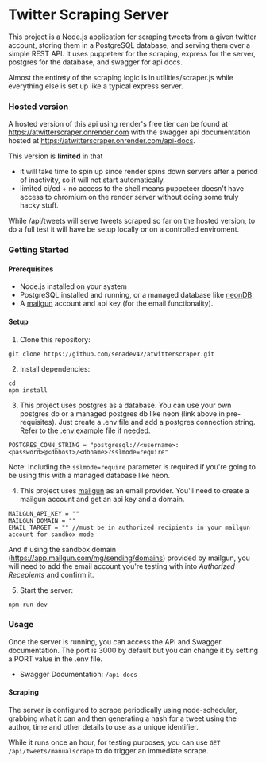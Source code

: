 # Twitter Scraping Server

This project is a Node.js application for scraping tweets from a given twitter account, storing them in a PostgreSQL database, and serving them over a simple REST API. It uses puppeteer for the scraping, express for the server, postgres for the database, and swagger for api docs.

Almost the entirety of the scraping logic is in utilities/scraper.js while everything else is set up like a typical express server.


### Hosted version 

A hosted version of this api using render's free tier can be found at https://atwitterscraper.onrender.com with the swagger api documentation hosted at https://atwitterscraper.onrender.com/api-docs.

This version is **limited** in that 
- it will take time to spin up since render spins down servers after a period of inactivity, so it will not start automatically.
- limited ci/cd + no access to the shell means puppeteer doesn't have access to chromium on the render server without doing some truly hacky stuff.


While /api/tweets will serve tweets scraped so far on the hosted version, to do a full test it will have be setup locally or on a controlled enviroment.

### Getting Started

#### Prerequisites
- Node.js installed on your system
- PostgreSQL installed and running, or a managed database like [neonDB](https://neon.tech/).
- A [mailgun](mailgun.com) account and api key (for the email functionality).

#### Setup
1. Clone this repository:
```
git clone https://github.com/senadev42/atwitterscraper.git
```

2. Install dependencies:

```
cd 
npm install
```
3. This project uses postgres as a database. You can use your own postgres db or a managed postgres db like neon (link above in pre-requisites). Just create a .env file and add a postgres connection string. Refer to the .env.example file if needed.

```
POSTGRES_CONN_STRING = "postgresql://<username>:<password>@<dbhost>/<dbname>?sslmode=require"
```

Note: Including the ```sslmode=require``` parameter is required if you're going to be using this with a managed database like neon. 

4. This project uses [mailgun](mailgun.com) as an email provider. You'll need to create a mailgun account and get an api key and a domain. 

```
MAILGUN_API_KEY = ""
MAILGUN_DOMAIN = ""
EMAIL_TARGET = "" //must be in authorized recipients in your mailgun account for sandbox mode
```
And if using the sandbox domain (https://app.mailgun.com/mg/sending/domains) provided by mailgun, you will need to add the email account you're testing with into _Authorized Recepients_ and confirm it.



5. Start the server:

```
npm run dev
```

### Usage
Once the server is running, you can access the API and Swagger documentation. The port is 3000 by default but you can change it by setting a PORT value in the .env file.

- Swagger Documentation: ```/api-docs```


#### Scraping
The server is configured to scrape periodically using node-scheduler, grabbing what it can and then generating a hash for a tweet using the author, time and other details to use as a unique identifier.

While it runs once an hour, for testing purposes, you can use ```GET /api/tweets/manualscrape``` to do trigger an immediate scrape.



